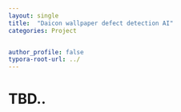 ```yaml
---
layout: single
title:  "Daicon wallpaper defect detection AI"
categories: Project


author_profile: false
typora-root-url: ../
---
```


# TBD..
